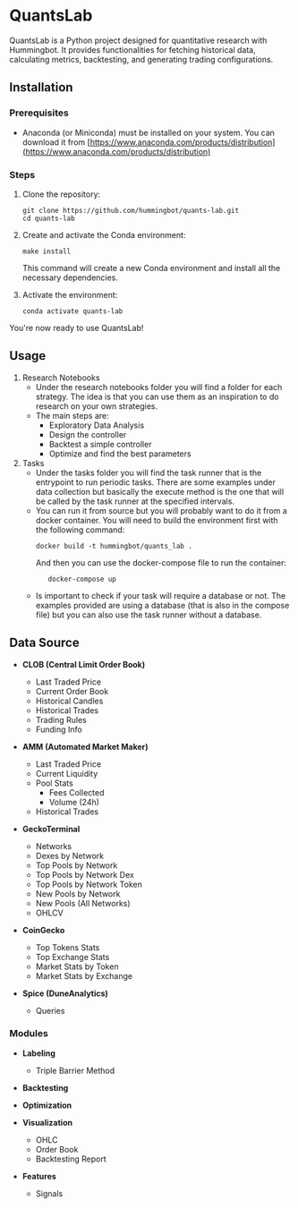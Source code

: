# QuantsLab

QuantsLab is a Python project designed for quantitative research with Hummingbot. It provides functionalities for fetching historical data, calculating metrics, backtesting, and generating trading configurations.

## Installation

### Prerequisites
- Anaconda (or Miniconda) must be installed on your system. You can download it from [https://www.anaconda.com/products/distribution](https://www.anaconda.com/products/distribution)

### Steps
1. Clone the repository:
   ```
   git clone https://github.com/hummingbot/quants-lab.git
   cd quants-lab
   ```

2. Create and activate the Conda environment:
   ```
   make install
   ```
   This command will create a new Conda environment and install all the necessary dependencies.

3. Activate the environment:
   ```
   conda activate quants-lab
   ```

You're now ready to use QuantsLab!

## Usage
1. Research Notebooks
    - Under the research notebooks folder you will find a folder for each strategy. The idea is that you can use them as an inspiration to do research on your own strategies.
    - The main steps are:
        - Exploratory Data Analysis
        - Design the controller
        - Backtest a simple controller
        - Optimize and find the best parameters
2. Tasks
   - Under the tasks folder you will find the task runner that is the entrypoint to run periodic tasks. There are some examples under data collection but basically the execute method is the one that will be called by the task runner at the specified intervals.
   - You can run it from source but you will probably want to do it from a docker container. You will need to build the environment first with the following command:
     ```
     docker build -t hummingbot/quants_lab .
     ```
     And then you can use the docker-compose file to run the container:
     ```
        docker-compose up
        ```
   - Is important to check if your task will require a database or not. The examples provided are using a database (that is also in the compose file) but you can also use the task runner without a database.

## Data Source
- **CLOB (Central Limit Order Book)**
  - Last Traded Price
  - Current Order Book
  - Historical Candles
  - Historical Trades
  - Trading Rules
  - Funding Info

- **AMM (Automated Market Maker)**
  - Last Traded Price
  - Current Liquidity
  - Pool Stats
    - Fees Collected
    - Volume (24h)
  - Historical Trades

- **GeckoTerminal**
  - Networks
  - Dexes by Network
  - Top Pools by Network
  - Top Pools by Network Dex
  - Top Pools by Network Token
  - New Pools by Network
  - New Pools (All Networks)
  - OHLCV

- **CoinGecko**
  - Top Tokens Stats
  - Top Exchange Stats
  - Market Stats by Token
  - Market Stats by Exchange

- **Spice (DuneAnalytics)**
  - Queries

### Modules
- **Labeling**
  - Triple Barrier Method

- **Backtesting**

- **Optimization**

- **Visualization**
  - OHLC
  - Order Book
  - Backtesting Report

- **Features**
  - Signals
